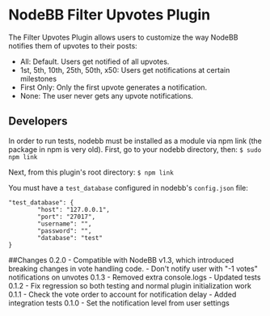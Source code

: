# NodeBB Filter Upvotes Plugin

The Filter Upvotes Plugin allows users to customize the way NodeBB notifies them of
upvotes to their posts:

 - All: Default. Users get notified of all upvotes.
 - 1st, 5th, 10th, 25th, 50th, x50: Users get notifications at certain milestones
 - First Only: Only the first upvote generates a notification.
 - None: The user never gets any upvote notifications.

## Developers
In order to run tests, nodebb must be installed as a module via npm link (the package in npm is very old).
First, go to your nodebb directory, then:
`$ sudo npm link`

Next, from this plugin's root directory:
`$ npm link`

You must have a `test_database` configured in nodebb's `config.json` file:
```
"test_database": {
        "host": "127.0.0.1",
        "port": "27017",
        "username": "",
        "password": "",
        "database": "test"
}
```

##Changes
    0.2.0
     - Compatible with NodeBB v1.3, which introduced breaking changes
       in vote handling code.
     - Don't notify user with "-1 votes" notifications on unvotes
    0.1.3
     - Removed extra console.logs
     - Updated tests
    0.1.2
     - Fix regression so both testing and normal plugin initialization work
    0.1.1
     - Check the vote order to account for notification delay
     - Added integration tests
    0.1.0
     - Set the notification level from user settings
